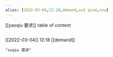```yaml
---
alias: [2022-03-04,12:18,demand,xu1 qiu4,cnw]
---
```

[[yaoqiu 要求]]
table of content
```toc
```

[[2022-03-04]] 12:18
[[demand]]
```query
"xuqiu 需求"
```